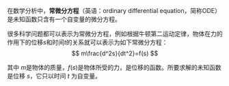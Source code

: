 在数学分析中，**常微分方程**（英语：ordinary differential equation，简称ODE）是未知函数只含有一个自变量的微分方程。

很多科学问题都可以表示为常微分方程，例如根据牛顿第二运动定律，物体在力的作用下的位移$s$和时间$t$的关系就可以表示为如下常微分方程：
$$
m\frac{d^2s}{dt^2}=f(s)
$$

其中 $m$是物体的质量，$f(s)$是物体所受的力，是位移的函数。所要求解的未知函数是位移 $s$，它只以时间 $t$ 为自变量。
